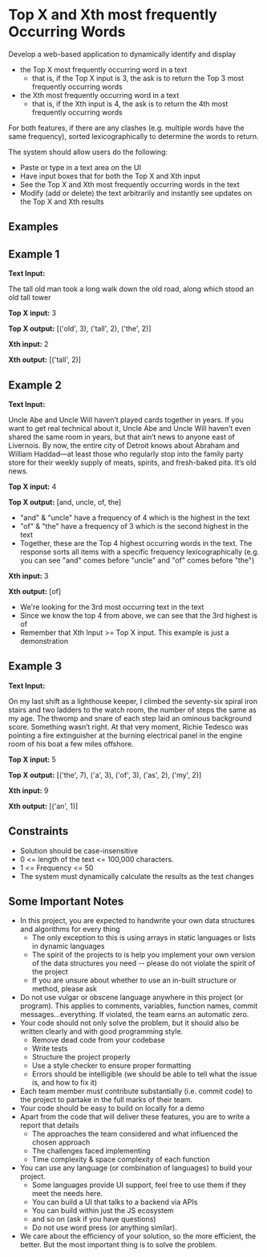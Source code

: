 # Top X and Xth most frequently Occurring Words

Develop a web-based application to dynamically identify and display

- the Top X most frequently occurring word in a text
    - that is, if the Top X input is 3, the ask is to return the Top 3 most frequently occurring words
- the Xth most frequently occurring word in a text
    - that is, if the Xth input is 4, the ask is to return the 4th most frequently occurring words

For both features, if there are any clashes (e.g. multiple words have the same frequency), sorted lexicographically to
determine the words to return.

The system should allow users do the following:

- Paste or type in a text area on the UI
- Have input boxes that for both the Top X and Xth input
- See the Top X and Xth most frequently occurring words in the text
- Modify (add or delete) the text arbitrarily and instantly see updates on the Top X and Xth results

## Examples

## Example 1

**Text Input:**

The tall old man took a long walk down the old road, along which stood an old tall tower

**Top X input:** 3

**Top X output:** [('old', 3), ('tall', 2), ('the', 2)]

**Xth input:** 2

**Xth output:** [('tall', 2)]

## Example 2

**Text Input:**

Uncle Abe and Uncle Will haven’t played cards together in years. If you want to get real technical about it, Uncle Abe
and Uncle Will haven’t even shared the same room in years, but that ain’t news to anyone east of Livernois. By now, the
entire city of Detroit knows about Abraham and William Haddad—at least those who regularly stop into the family party
store for their weekly supply of meats, spirits, and fresh-baked pita. It’s old news.

**Top X input:** 4

**Top X output:** [and, uncle, of, the]

- "and" & "uncle" have a frequency of 4 which is the highest in the text
- "of" & "the" have a frequency of 3 which is the second highest in the text
- Together, these are the Top 4 highest occurring words in the text. The response sorts all items with a specific
  frequency lexicographically (e.g. you can see "and" comes before "uncle" and "of" comes before "the")

**Xth input:** 3

**Xth output:** [of]

- We're looking for the 3rd most occurring text in the text
- Since we know the top 4 from above, we can see that the 3rd highest is of
- Remember that Xth Input >= Top X input. This example is just a demonstration

## Example 3

**Text Input:**

On my last shift as a lighthouse keeper, I climbed the seventy-six spiral iron stairs and two ladders to the watch room,
the number of steps the same as my age. The thwomp and snare of each step laid an ominous background score. Something
wasn’t right. At that very moment, Richie Tedesco was pointing a fire extinguisher at the burning electrical panel in
the engine room of his boat a few miles offshore.

**Top X input:** 5

**Top X output:** [('the', 7), ('a', 3), ('of', 3), ('as', 2), ('my', 2)]

**Xth input:** 9

**Xth output:** [('an', 1)]

## Constraints

- Solution should be case-insensitive
- 0 <= length of the text <= 100,000 characters.
- 1 <= Frequency <= 50
- The system must dynamically calculate the results as the test changes

## Some Important Notes

- In this project, you are expected to handwrite your own data structures and algorithms for every thing
  - The only exception to this is using arrays in static languages or lists in dynamic languages
  - The spirit of the projects to is help you implement your own version of the data structures you need -- please do
    not violate the spirit of the project
  - If you are unsure about whether to use an in-built structure or method, please ask
- Do not use vulgar or obscene language anywhere in this project (or program). This applies to comments, variables,
  function names, commit messages...everything. If violated, the team earns an automatic zero.
- Your code should not only solve the problem, but it should also be written clearly and with good programming style.
  - Remove dead code from your codebase
  - Write tests
  - Structure the project properly
  - Use a style checker to ensure proper formatting
  - Errors should be intelligible (we should be able to tell what the issue is, and how to fix it)
- Each team member must contribute substantially (i.e. commit code) to the project to partake in the full marks of their
  team.
- Your code should be easy to build on locally for a demo
- Apart from the code that will deliver these features, you are to write a report that details
  - The approaches the team considered and what influenced the chosen approach
  - The challenges faced implementing
  - Time complexity & space complexity of each function
- You can use any language (or combination of languages) to build your project.
  - Some languages provide UI support, feel free to use them if they meet the needs here.
  - You can build a UI that talks to a backend via APIs
  - You can build within just the JS ecosystem
  - and so on (ask if you have questions)
  - Do not use word press (or anything similar).
- We care about the efficiency of your solution, so the more efficient, the better. But the most important thing is to
  solve the problem.